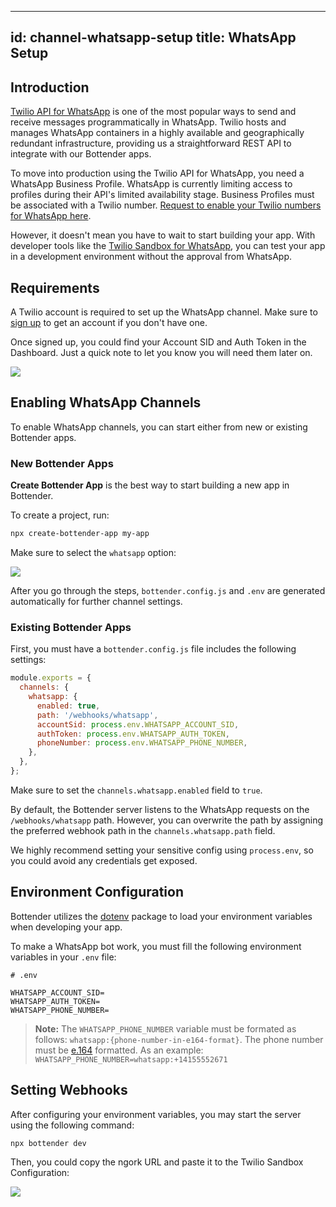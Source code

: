 
---
id: channel-whatsapp-setup
title: WhatsApp Setup
---

## Introduction

[Twilio API for WhatsApp](https://www.twilio.com/whatsapp) is one of the most popular ways to send and receive messages programmatically in WhatsApp. Twilio hosts and manages WhatsApp containers in a highly available and geographically redundant infrastructure, providing us a straightforward REST API to integrate with our Bottender apps.

To move into production using the Twilio API for WhatsApp, you need a WhatsApp Business Profile. WhatsApp is currently limiting access to profiles during their API's limited availability stage. Business Profiles must be associated with a Twilio number. [Request to enable your Twilio numbers for WhatsApp here](https://www.twilio.com/whatsapp/request-access).

However, it doesn't mean you have to wait to start building your app. With developer tools like the [Twilio Sandbox for WhatsApp](https://www.twilio.com/console/sms/whatsapp/sandbox), you can test your app in a development environment without the approval from WhatsApp.

## Requirements

A Twilio account is required to set up the WhatsApp channel. Make sure to [sign up](https://www.twilio.com/try-twilio) to get an account if you don't have one.

Once signed up, you could find your Account SID and Auth Token in the Dashboard. Just a quick note to let you know you will need them later on.

![](https://user-images.githubusercontent.com/3382565/75419061-f41cee00-596f-11ea-88a0-0586a2c082e3.png)

## Enabling WhatsApp Channels

To enable WhatsApp channels, you can start either from new or existing Bottender apps.

### New Bottender Apps

**Create Bottender App** is the best way to start building a new app in Bottender.

To create a project, run:

```sh
npx create-bottender-app my-app
```

Make sure to select the `whatsapp` option:

![](https://user-images.githubusercontent.com/3382565/75420500-1a905880-5973-11ea-80ed-623807855b70.png)

After you go through the steps, `bottender.config.js` and `.env` are generated automatically for further channel settings.

### Existing Bottender Apps

First, you must have a `bottender.config.js` file includes the following settings:

```js
module.exports = {
  channels: {
    whatsapp: {
      enabled: true,
      path: '/webhooks/whatsapp',
      accountSid: process.env.WHATSAPP_ACCOUNT_SID,
      authToken: process.env.WHATSAPP_AUTH_TOKEN,
      phoneNumber: process.env.WHATSAPP_PHONE_NUMBER,
    },
  },
};
```

Make sure to set the `channels.whatsapp.enabled` field to `true`.

By default, the Bottender server listens to the WhatsApp requests on the `/webhooks/whatsapp` path. However, you can overwrite the path by assigning the preferred webhook path in the `channels.whatsapp.path` field.

We highly recommend setting your sensitive config using `process.env`, so you could avoid any credentials get exposed.

## Environment Configuration

Bottender utilizes the [dotenv](https://www.npmjs.com/package/dotenv) package to load your environment variables when developing your app.

To make a WhatsApp bot work, you must fill the following environment variables in your `.env` file:

```
# .env

WHATSAPP_ACCOUNT_SID=
WHATSAPP_AUTH_TOKEN=
WHATSAPP_PHONE_NUMBER=
```

> **Note:**
> The `WHATSAPP_PHONE_NUMBER` variable must be formated as follows: `whatsapp:{phone-number-in-e164-format}`.
> The phone number must be [e.164](https://www.twilio.com/docs/glossary/what-e164) formatted.
> As an example: `WHATSAPP_PHONE_NUMBER=whatsapp:+14155552671`

## Setting Webhooks

After configuring your environment variables, you may start the server using the following command:

```sh
npx bottender dev
```

Then, you could copy the ngork URL and paste it to the Twilio Sandbox Configuration:

![](https://user-images.githubusercontent.com/3382565/75419069-f8490b80-596f-11ea-99d2-2b2bec96ff7a.png)